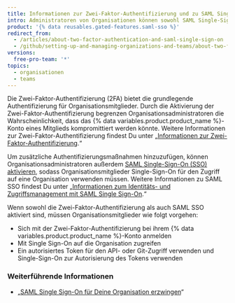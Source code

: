 ```yaml
---
title: Informationen zur Zwei-Faktor-Authentifizierung und zu SAML Single-Sign-On
intro: Administratoren von Organisationen können sowohl SAML Single-Sign-On als auch die Zwei-Faktor-Authentifizierung aktivieren, um zusätzliche Authentifizierungsmaßnahmen für ihre Organisationsmitglieder hinzuzufügen.
product: '{% data reusables.gated-features.saml-sso %}'
redirect_from:
  - /articles/about-two-factor-authentication-and-saml-single-sign-on
  - /github/setting-up-and-managing-organizations-and-teams/about-two-factor-authentication-and-saml-single-sign-on
versions:
  free-pro-team: '*'
topics:
  - organisationen
  - teams
---
```


Die Zwei-Faktor-Authentifizierung (2FA) bietet die grundlegende Authentifizierung für Organisationsmitglieder. Durch die Aktivierung der Zwei-Faktor-Authentifizierung begrenzen Organisationsadministratoren die Wahrscheinlichkeit, dass das {% data variables.product.product_name %}-Konto eines Mitglieds kompromittiert werden könnte. Weitere Informationen zur Zwei-Faktor-Authentifizierung findest Du unter „[Informationen zur Zwei-Faktor-Authentifizierung](/articles/about-two-factor-authentication).“

Um zusätzliche Authentifizierungsmaßnahmen hinzuzufügen, können Organisationsadministratoren außerdem [SAML Single-Sign-On (SSO) aktivieren](/articles/enabling-and-testing-saml-single-sign-on-for-your-organization), sodass Organisationsmitglieder Single-Sign-On für den Zugriff auf eine Organisation verwenden müssen. Weitere Informationen zu SAML SSO findest Du unter „[Informationen zum Identitäts- und Zugriffsmanagement mit SAML Single Sign-On](/articles/about-identity-and-access-management-with-saml-single-sign-on).“

Wenn sowohl die Zwei-Faktor-Authentifizierung als auch SAML SSO aktiviert sind, müssen Organisationsmitglieder wie folgt vorgehen:
- Sich mit der Zwei-Faktor-Authentifizierung bei ihrem {% data variables.product.product_name %}-Konto anmelden
- Mit Single Sign-On auf die Organisation zugreifen
- Ein autorisiertes Token für den API- oder Git-Zugriff verwenden und Single-Sign-On zur Autorisierung des Tokens verwenden

### Weiterführende Informationen

- „[SAML Single Sign-On für Deine Organisation erzwingen](/articles/enforcing-saml-single-sign-on-for-your-organization)“
